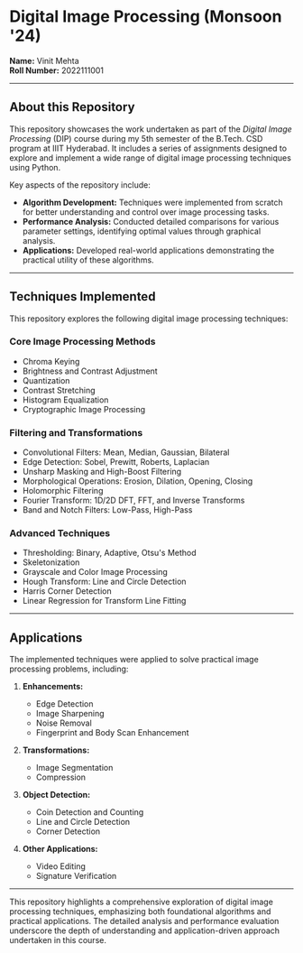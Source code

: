 # Digital Image Processing (Monsoon '24)  

**Name:** Vinit Mehta  
**Roll Number:** 2022111001  

---

## About this Repository  

This repository showcases the work undertaken as part of the *Digital Image Processing* (DIP) course during my 5th semester of the B.Tech. CSD program at IIIT Hyderabad. It includes a series of assignments designed to explore and implement a wide range of digital image processing techniques using Python.  

Key aspects of the repository include:  
- **Algorithm Development:** Techniques were implemented from scratch for better understanding and control over image processing tasks.  
- **Performance Analysis:** Conducted detailed comparisons for various parameter settings, identifying optimal values through graphical analysis.  
- **Applications:** Developed real-world applications demonstrating the practical utility of these algorithms.  

---

## Techniques Implemented  

This repository explores the following digital image processing techniques:  

### **Core Image Processing Methods**  
- Chroma Keying  
- Brightness and Contrast Adjustment  
- Quantization  
- Contrast Stretching  
- Histogram Equalization  
- Cryptographic Image Processing  

### **Filtering and Transformations**  
- Convolutional Filters: Mean, Median, Gaussian, Bilateral  
- Edge Detection: Sobel, Prewitt, Roberts, Laplacian  
- Unsharp Masking and High-Boost Filtering  
- Morphological Operations: Erosion, Dilation, Opening, Closing  
- Holomorphic Filtering  
- Fourier Transform: 1D/2D DFT, FFT, and Inverse Transforms  
- Band and Notch Filters: Low-Pass, High-Pass  

### **Advanced Techniques**  
- Thresholding: Binary, Adaptive, Otsu's Method  
- Skeletonization  
- Grayscale and Color Image Processing  
- Hough Transform: Line and Circle Detection  
- Harris Corner Detection  
- Linear Regression for Transform Line Fitting  

---

## Applications  

The implemented techniques were applied to solve practical image processing problems, including:  

1. **Enhancements:**  
   - Edge Detection  
   - Image Sharpening  
   - Noise Removal  
   - Fingerprint and Body Scan Enhancement  

2. **Transformations:**  
   - Image Segmentation  
   - Compression  

3. **Object Detection:**  
   - Coin Detection and Counting  
   - Line and Circle Detection  
   - Corner Detection  

4. **Other Applications:**  
   - Video Editing  
   - Signature Verification  

---

This repository highlights a comprehensive exploration of digital image processing techniques, emphasizing both foundational algorithms and practical applications. The detailed analysis and performance evaluation underscore the depth of understanding and application-driven approach undertaken in this course.